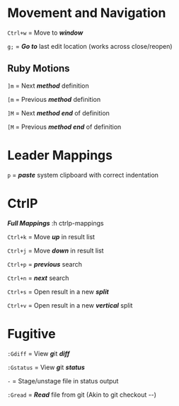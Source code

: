 # Movement and Navigation
`Ctrl+w` = Move to ***window***

`g;`     = ***Go to*** last edit location (works across close/reopen)

## Ruby Motions
`]m`     = Next ***method*** definition

`[m`      = Previous ***method*** definition

`]M`     = Next ***method end*** of definition

`[M`     = Previous ***method end*** of definition

# Leader Mappings
`p`      = ***paste*** system clipboard with correct indentation

# CtrlP
***Full Mappings*** :h ctrlp-mappings

`Ctrl+k` =  Move ***up*** in result list
    
`Ctrl+j` =  Move ***down*** in result list
    
`Ctrl+p` =  ***previous*** search
    
`Ctrl+n` =  ***next*** search
    
`Ctrl+s` =  Open result in a new ***split***
    
`Ctrl+v` =  Open result in a new ***vertical*** split

# Fugitive
`:Gdiff`   = View ***g***it ***diff***

`:Gstatus` = View ***g***it ***status***

`-`        = Stage/unstage file in status output

`:Gread`   = ***Read*** file from git (Akin to git checkout --)
